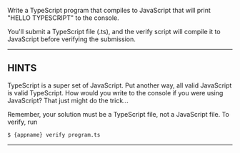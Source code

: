 Write a TypeScript program that compiles to JavaScript that will print "HELLO TYPESCRIPT" to the console.

You'll submit a TypeScript file (.ts), and the verify script will compile it to JavaScript before verifying the submission.

----------------------------------------------------------------------
## HINTS

TypeScript is a super set of JavaScript. Put another way, all valid JavaScript is valid TypeScript. How would you write to the console if you were using JavaScript? That just might do the trick...

Remember, your solution must be a TypeScript file, not a JavaScript file. To verify, run

```sh
$ {appname} verify program.ts
```

----------------------------------------------------------------------